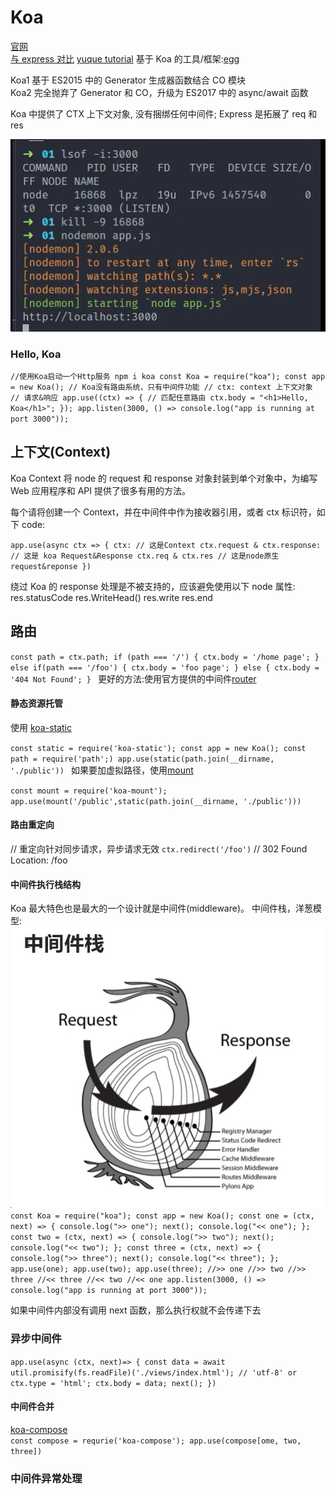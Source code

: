 # Koa

[官网](https://koajs.com/) <br/>
[与 express 对比](https://github.com/koajs/koa/blob/master/docs/koa-vs-express.md)
[yuque tutorial](https://www.yuque.com/lipengzhou/koa/rzwgfk)
基于 Koa 的工具/框架:[egg](https://github.com/eggjs/egg)

Koa1 基于 ES2015 中的 Generator 生成器函数结合 CO 模块<br/>
Koa2 完全抛弃了 Generator 和 CO，升级为 ES2017 中的 async/await 函数 <br/>

Koa 中提供了 CTX 上下文对象, 没有捆绑任何中间件; Express 是拓展了 req 和 res

![kill-process-by-port](./img/kill-process-by-port.png)

### Hello, Koa

`//使用Koa启动一个Http服务 npm i koa
const Koa = require("koa");
const app = new Koa();
// Koa没有路由系统，只有中间件功能
// ctx: context 上下文对象
// 请求&响应
app.use((ctx) => {
  // 匹配任意路由
  ctx.body = "<h1>Hello, Koa</h1>";
});
app.listen(3000, () => console.log("app is running at port 3000"));
`

## 上下文(Context)

Koa Context 将 node 的 request 和 response 对象封装到单个对象中，为编写 Web 应用程序和 API 提供了很多有用的方法。

每个请将创建一个 Context，并在中间件中作为接收器引用，或者 ctx 标识符，如下 code:

`app.use(async ctx => {
    ctx: // 这是Context
    ctx.request & ctx.response: // 这是 koa Request&Response
    ctx.req & ctx.res // 这是node原生request&reponse
})`

绕过 Koa 的 response 处理是不被支持的，应该避免使用以下 node 属性: <br/>
res.statusCode res.WriteHead() res.write res.end

## 路由

`const path = ctx.path;
if (path === '/') {
    ctx.body = '/home page';
} else if(path === '/foo') {
    ctx.body = 'foo page';
} else {
     ctx.body = '404 Not Found';
}
`
更好的方法:使用官方提供的中间件[router](https://github.com/koajs/router)

#### 静态资源托管

使用 [koa-static](https://github.com/koajs/static)

`const static = require('koa-static');
const app = new Koa();
const path = require('path';)
app.use(static(path.join(__dirname, './public'))
`
如果要加虚拟路径，使用[mount](https://github.com/koajs/mount)

`const mount = require('koa-mount');
app.use(mount('/public',static(path.join(__dirname, './public')))
`

#### 路由重定向

// 重定向针对同步请求，异步请求无效
`ctx.redirect('/foo')`
// 302 Found Location: /foo

#### 中间件执行栈结构

Koa 最大特色也是最大的一个设计就是中间件(middleware)。
中间件栈，洋葱模型:
![middlew-stack](./img/middleware-stack.png)
`const Koa = require("koa"); const app = new Koa();
const one = (ctx, next) => {
  console.log(">> one");
  next();
  console.log("<< one");
};
const two = (ctx, next) => {
  console.log(">> two");
  next();
  console.log("<< two");
};
const three = (ctx, next) => {
  console.log(">> three");
  next();
  console.log("<< three");
};
app.use(one);
app.use(two);
app.use(three);
//>> one
//>> two
//>> three
//<< three
//<< two
//<< one
app.listen(3000, () => console.log("app is running at port 3000"));`

如果中间件内部没有调用 next 函数，那么执行权就不会传递下去

### 异步中间件

`app.use(async (ctx, next)=> {
    const data = await util.promisify(fs.readFile)('./views/index.html'); // 'utf-8' or
    ctx.type = 'html';
    ctx.body = data;
    next();
})`

#### 中间件合并

[koa-compose](https://github.com/koajs/compose) <br/>
`const compose = requrie('koa-compose'); app.use(compose[ome, two, three])`

### 中间件异常处理
